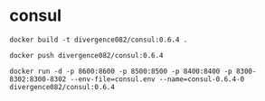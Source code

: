 # consul            

```
docker build -t divergence082/consul:0.6.4 .  
```

```
docker push divergence082/consul:0.6.4                            
```
  
```  
docker run -d -p 8600:8600 -p 8500:8500 -p 8400:8400 -p 8300-8302:8300-8302 --env-file=consul.env --name=consul-0.6.4-0 divergence082/consul:0.6.4
           
```
